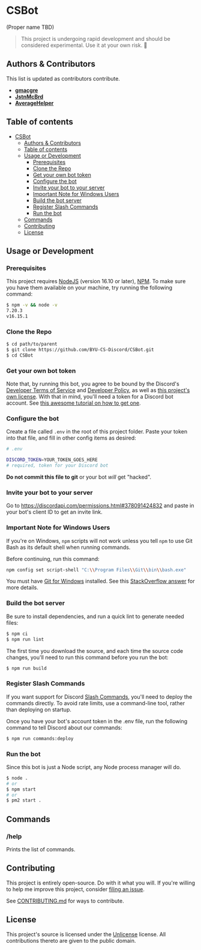 # CSBot

(Proper name TBD)

> This project is undergoing rapid development and should be considered experimental. Use it at your own risk. 🤙

## Authors & Contributors

This list is updated as contributors contribute.

- [**gmacgre**](https://github.com/gmacgre)
- [**JstnMcBrd**](https://github.com/JstnMcBrd)
- [**AverageHelper**](https://github.com/AverageHelper)

## Table of contents

- [CSBot](#csbot)
  - [Authors & Contributors](#authors--contributors)
  - [Table of contents](#table-of-contents)
  - [Usage or Development](#usage-or-development)
    - [Prerequisites](#prerequisites)
    - [Clone the Repo](#clone-the-repo)
    - [Get your own bot token](#get-your-own-bot-token)
    - [Configure the bot](#configure-the-bot)
    - [Invite your bot to your server](#invite-your-bot-to-your-server)
    - [Important Note for Windows Users](#important-note-for-windows-users)
    - [Build the bot server](#build-the-bot-server)
    - [Register Slash Commands](#register-slash-commands)
    - [Run the bot](#run-the-bot)
  - [Commands](#commands)
  - [Contributing](#contributing)
  - [License](#license)

## Usage or Development

### Prerequisites

This project requires [NodeJS](https://nodejs.org/) (version 16.10 or later), [NPM](https://npmjs.org/). To make sure you have them available on your machine,
try running the following command:

```sh
$ npm -v && node -v
7.20.3
v16.15.1
```

### Clone the Repo

```sh
$ cd path/to/parent
$ git clone https://github.com/BYU-CS-Discord/CSBot.git
$ cd CSBot
```

### Get your own bot token

Note that, by running this bot, you agree to be bound by the Discord's [Developer Terms of Service](https://support-dev.discord.com/hc/en-us/articles/8562894815383) and [Developer Policy](https://support-dev.discord.com/hc/en-us/articles/8563934450327), as well as [this project's own license](/LICENSE). With that in mind, you'll need a token for a Discord bot account. See [this awesome tutorial on how to get one](https://www.howtogeek.com/364225/how-to-make-your-own-discord-bot/).

### Configure the bot

Create a file called `.env` in the root of this project folder. Paste your token into that file, and fill in other config items as desired:

```sh
# .env

DISCORD_TOKEN=YOUR_TOKEN_GOES_HERE
# required, token for your Discord bot
```

**Do not commit this file to git** or your bot _will_ get "hacked".

### Invite your bot to your server

Go to https://discordapi.com/permissions.html#378091424832 and paste in your bot's client ID to get an invite link.

### Important Note for Windows Users

If you're on Windows, `npm` scripts will not work unless you tell `npm` to use Git Bash as its default shell when running commands.

Before continuing, run this command:

```sh
npm config set script-shell "C:\\Program Files\\Git\\bin\\bash.exe"
```

You must have [Git for Windows](https://git-scm.com/download/win) installed. See this [StackOverflow answer](https://stackoverflow.com/a/46006249) for more details.

### Build the bot server

Be sure to install dependencies, and run a quick lint to generate needed files:

```sh
$ npm ci
$ npm run lint
```

The first time you download the source, and each time the source code changes, you'll need to run this command before you run the bot:

```sh
$ npm run build
```

### Register Slash Commands

If you want support for Discord [Slash Commands](https://support.discord.com/hc/en-us/articles/1500000368501-Slash-Commands-FAQ), you'll need to deploy the commands directly. To avoid rate limits, use a command-line tool, rather than deploying on startup.

Once you have your bot's account token in the .env file, run the following command to tell Discord about our commands:

```sh
$ npm run commands:deploy
```

### Run the bot

Since this bot is just a Node script, any Node process manager will do.

```sh
$ node .
# or
$ npm start
# or
$ pm2 start .
```

## Commands

### /help

Prints the list of commands.

## Contributing

This project is entirely open-source. Do with it what you will. If you're willing to help me improve this project, consider [filing an issue](https://github.com/BYU-CS-Discord/CSBot/issues/new/choose).

See [CONTRIBUTING.md](/CONTRIBUTING.md) for ways to contribute.

## License

This project's source is licensed under the [Unlicense](LICENSE) license. All contributions thereto are given to the public domain.
